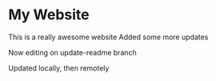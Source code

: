 # My Website

This is a really awesome website
Added some more updates

Now editing on update-readme branch

Updated locally, then remotely
